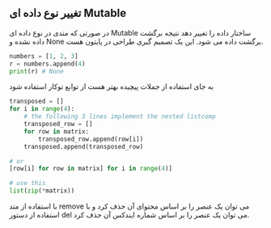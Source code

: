 ## تغییر نوع داده ای Mutable
در صورتی که متدی در نوع داده ای Mutable ساختار داده را تغییر دهد نتیجه برگشت داده نشده و None برگشت داده می شود. این یک تصمیم گیری طراحی در پایتون هست.
```python
numbers = [1, 2, 3]
r = numbers.append(4)
print(r) # None

```

به جای استفاده از جملات پیچیده بهتر هست از توابع توکار استفاده شود
```python
transposed = []
for i in range(4):
    # the following 3 lines implement the nested listcomp
    transposed_row = []
    for row in matrix:
        transposed_row.append(row[i])
    transposed.append(transposed_row)

# or
[row[i] for row in matrix] for i in range(4)]

# use this
list(zip(*matrix))
```

با استفاده از متد remove می توان یک عنصر را بر اساس محتوای آن حذف کرد و با استفاده از دستور del می توان یک عنصر را بر اساس شماره ایندکس آن حذف کرد.
